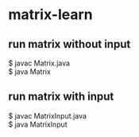# matrix-learn

## run matrix without input

$ javac Matrix.java <br>
$ java Matrix

## run matrix with input

$ javac MatrixInput.java <br>
$ java MatrixInput
